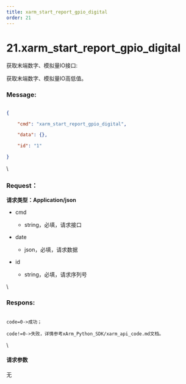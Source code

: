 ```yaml
---
title: xarm_start_report_gpio_digital
order: 21
---
```

# 21.xarm\_start\_report\_gpio\_digital



 



获取末端数字、模拟量IO接口:

获取末端数字、模拟量IO高低值。



### Message:  



```json

{

    "cmd": "xarm_start_report_gpio_digital",

    "data": {},

    "id": "1"

}

```



\





### Request：    



**请求类型：Application/json**



* cmd

  * string，必填，请求接口

* date

  * json，必填，请求数据

* id

  * string，必填，请求序列号



\





### Respons:     



```

code=0->成功；

code!=0->失败，详情参考xArm_Python_SDK/xarm_api_code.md文档。

```



\





#### 请求参数



无
